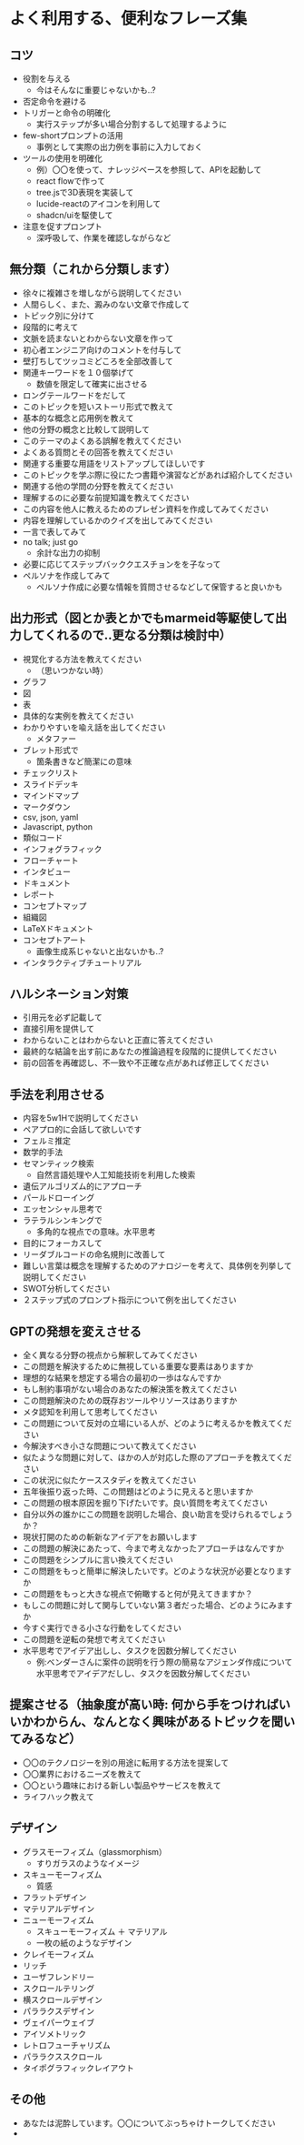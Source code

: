 # よく利用する、便利なフレーズ集
## コツ
* 役割を与える
  * 今はそんなに重要じゃないかも..?
* 否定命令を避ける
* トリガーと命令の明確化
  * 実行ステップが多い場合分割するして処理するように
* few-shortプロンプトの活用
  * 事例として実際の出力例を事前に入力しておく
* ツールの使用を明確化
  * 例）〇〇を使って、ナレッジベースを参照して、APIを起動して
  * react flowで作って
  * tree.jsで3D表現を実装して
  * lucide-reactのアイコンを利用して
  * shadcn/uiを駆使して
* 注意を促すプロンプト
  * 深呼吸して、作業を確認しながらなど

## 無分類（これから分類します）
* 徐々に複雑さを増しながら説明してください
* 人間らしく、また、澱みのない文章で作成して
* トピック別に分けて
* 段階的に考えて
* 文脈を読まないとわからない文章を作って
* 初心者エンジニア向けのコメントを付与して
* 壁打ちしてツッコミどころを全部改善して
* 関連キーワードを１０個挙げて
  * 数値を限定して確実に出させる
* ロングテールワードをだして
* このトピックを短いストーリ形式で教えて
* 基本的な概念と応用例を教えて
* 他の分野の概念と比較して説明して
* このテーマのよくある誤解を教えてください
* よくある質問とその回答を教えてください
* 関連する重要な用語をリストアップしてほしいです
* このトピックを学ぶ際に役にたつ書籍や演習などがあれば紹介してください
* 関連する他の学問の分野を教えてください
* 理解するのに必要な前提知識を教えてください
* この内容を他人に教えるためのプレゼン資料を作成してみてください
* 内容を理解しているかのクイズを出してみてください
* 一言で表してみて
* no talk; just go
  * 余計な出力の抑制
* 必要に応じてステップバッククエスチョンをを子なって
* ペルソナを作成してみて
  * ペルソナ作成に必要な情報を質問させるなどして保管すると良いかも

## 出力形式（図とか表とかでもmarmeid等駆使して出力してくれるので..更なる分類は検討中）
* 視覚化する方法を教えてください
  * （思いつかない時）
* グラフ
* 図
* 表
* 具体的な実例を教えてください
* わかりやすいを喩え話を出してください
  * メタファー
* ブレット形式で
  * 箇条書きなど簡潔にの意味
* チェックリスト
* スライドデッキ
* マインドマップ
* マークダウン
* csv, json, yaml
* Javascript, python
* 類似コード
* インフォグラフィック
* フローチャート
* インタビュー
* ドキュメント
* レポート
* コンセプトマップ
* 組織図
* LaTeXドキュメント
* コンセプトアート
  * 画像生成系じゃないと出ないかも..?
* インタラクティブチュートリアル

## ハルシネーション対策
* 引用元を必ず記載して
* 直接引用を提供して
* わからないことはわからないと正直に答えてください
* 最終的な結論を出す前にあなたの推論過程を段階的に提供してください
* 前の回答を再確認し、不一致や不正確な点があれば修正してください

## 手法を利用させる
* 内容を5w1Hで説明してください
* ペアプロ的に会話して欲しいです
* フェルミ推定
* 数学的手法
* セマンティック検索
  * 自然言語処理や人工知能技術を利用した検索
* 遺伝アルゴリズム的にアプローチ
* パールドローイング
* エッセンシャル思考で
* ラテラルシンキングで
  * 多角的な視点での意味。水平思考
* 目的にフォーカスして
* リーダブルコードの命名規則に改善して
* 難しい言葉は概念を理解するためのアナロジーを考えて、具体例を列挙して説明してください
* SWOT分析してください
* ２ステップ式のプロンプト指示について例を出してください

## GPTの発想を変えさせる
 * 全く異なる分野の視点から解釈してみてください
 * この問題を解決するために無視している重要な要素はありますか
 * 理想的な結果を想定する場合の最初の一歩はなんですか
 * もし制約事項がない場合のあなたの解決策を教えてください
 * この問題解決のための既存おツールやリソースはありますか
 * メタ認知を利用して思考してください
 * この問題について反対の立場にいる人が、どのように考えるかを教えてください
 * 今解決すべき小さな問題について教えてください
 * 似たような問題に対して、ほかの人が対応した際のアプローチを教えてください
 * この状況に似たケーススタディを教えてください
 * 五年後振り返った時、この問題はどのように見えると思いますか
 * この問題の根本原因を掘り下げたいです。良い質問を考えてください
 * 自分以外の誰かにこの問題を説明した場合、良い助言を受けられるでしょうか？
 * 現状打開のための斬新なアイデアをお願いします
 * この問題の解決にあたって、今まで考えなかったアプローチはなんですか
 * この問題をシンプルに言い換えてください
 * この問題をもっと簡単に解決したいです。どのような状況が必要となりますか
 * この問題をもっと大きな視点で俯瞰すると何が見えてきますか？
 * もしこの問題に対して関与していない第３者だった場合、どのようにみますか
 * 今すぐ実行できる小さな行動をしてください
 * この問題を逆転の発想で考えてください
 * 水平思考でアイデア出しし、タスクを因数分解してください
   * 例:ベンダーさんに案件の説明を行う際の簡易なアジェンダ作成について水平思考でアイデアだしし、タスクを因数分解してください


## 提案させる（抽象度が高い時: 何から手をつければいいかわからん、なんとなく興味があるトピックを聞いてみるなど）
* 〇〇のテクノロジーを別の用途に転用する方法を提案して
* 〇〇業界におけるニーズを教えて
* 〇〇という趣味における新しい製品やサービスを教えて
* ライフハック教えて


## デザイン
* グラスモーフィズム（glassmorphism）
  * すりガラスのようなイメージ
* スキューモーフィズム
  * 質感
* フラットデザイン
* マテリアルデザイン
* ニューモーフィズム
  * スキューモーフィズム ＋ マテリアル
  * 一枚の紙のようなデザイン
* クレイモーフィズム
* リッチ
* ユーザフレンドリー
* スクロールテリング
* 横スクロールデザイン
* パララクスデザイン
* ヴェイパーウェイブ
* アイソメトリック
* レトロフューチャリズム
* パララクススクロール
* タイポグラフィックレイアウト


## その他
* あなたは泥酔しています。〇〇についてぶっちゃけトークしてください
* 